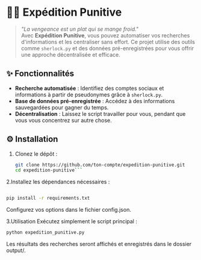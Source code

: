 # 🕵️‍♂️ Expédition Punitive

> _"La vengeance est un plat qui se mange froid."_  
Avec **Expédition Punitive**, vous pouvez automatiser vos recherches d'informations et les centraliser sans effort. Ce projet utilise des outils comme `sherlock.py` et des données pré-enregistrées pour vous offrir une approche décentralisée et efficace.

## ✨ Fonctionnalités

- **Recherche automatisée** : Identifiez des comptes sociaux et informations à partir de pseudonymes grâce à `sherlock.py`.
- **Base de données pré-enregistrée** : Accédez à des informations sauvegardées pour gagner du temps.
- **Décentralisation** : Laissez le script travailler pour vous, pendant que vous vous concentrez sur autre chose.

## ⚙️ Installation

1. Clonez le dépôt :
   ```bash
   git clone https://github.com/ton-compte/expedition-punitive.git
   cd expedition-punitive```
   
2.Installez les dépendances nécessaires :

```bash

pip install -r requirements.txt
```
Configurez vos options dans le fichier config.json.

3.Utilisation
Exécutez simplement le script principal :

```bash
python expedition_punitive.py
```
Les résultats des recherches seront affichés et enregistrés dans le dossier output/.
